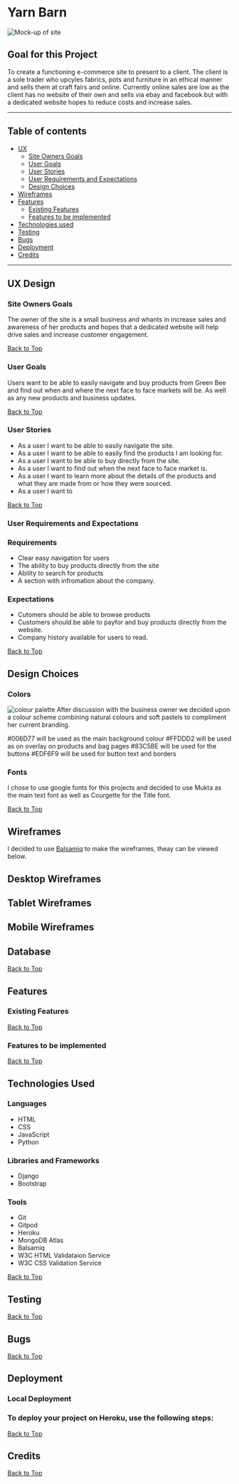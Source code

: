# Yarn Barn
![Mock-up of site](media/images/???)
## Goal for this Project
To create a functioning e-commerce site to present to a client.
The client is a sole trader who upcyles fabrics, pots and furniture in an ethical manner and sells them at craft fairs and online.
Currently online sales are low as the client has no website of their own and sells via ebay and facebook but with a dedicated website hopes to reduce costs and increase sales.

---
## Table of contents 
* [UX](#ux)
    * [Site Owners Goals](#site-owners-goals)
    * [User Goals](#user-goals)
    * [User Stories](#user-stories)
    * [User Requirements and Expectations](#user-requirements-and-expectations)
    * [Design Choices](#design-choices)
* [Wireframes](#wireframes)
* [Features](#features)
    * [Existing Features](#existing-features)
    * [Features to be implemented](#features-to-be-implemented)
* [Technologies used](#technologies-used)
* [Testing](#testing)
* [Bugs](#bugs)
* [Deployment](#deployment)
* [Credits](#credits)
---

## UX Design

### Site Owners Goals

The owner of the site is a small business and whants in increase sales and awareness of her products and hopes that a dedicated website will help drive sales and increase customer engagement.

[Back to Top](#table-of-contents)

### User Goals

Users want to be able to easily navigate and buy products from Green Bee and find out when and where the next face to face markets will be. As well as any new products and business updates.

[Back to Top](#table-of-contents)

### User Stories

* As a user I want to be able to easily navigate the site.
* As a user I want to be able to easily find the products I am looking for.
* As a user I want to be able to buy directly from the site.
* As a user I want to find out when the next face to face market is.
* As a user I want to learn more about the details of the products and what they are made from or how they were sourced.
* As a user I want to 
 
[Back to Top](#table-of-contents)
### User Requirements and Expectations
### Requirements
* Clear easy navigation for users
* The ability to buy products directly from the site
* Ability to search for products
* A section with infromation about the company.

### Expectations

* Cutomers should be able to browse products
* Customers should be able to payfor and buy products directly from the website.
* Company history available for users to read. 


[Back to Top](#table-of-contents)
## Design Choices
### Colors
![colour palette](wireframes/GreenBeeColours.png)
After discussion with the business owner we decided upon a colour scheme combining natural colours and soft pastels to compliment her current branding.

#006D77 will be used as the main background colour
#FFDDD2 will be used as on overlay on products and bag pages
#83C5BE will be used for the buttons
#EDF6F9 will be used for button text and borders





### Fonts

I chose to use google fonts for this projects and decided to use Mukta as the main text font as well as Courgette for the Title font.



[Back to Top](#table-of-contents)

## Wireframes
I decided to use [Balsamiq](https://balsamiq.com/) to make the wireframes, theay can be viewed below.
## Desktop Wireframes


## Tablet Wireframes



## Mobile Wireframes



## Database


[Back to Top](#table-of-contents)
## Features
### Existing Features


[Back to Top](#table-of-contents)
### Features to be implemented 


[Back to Top](#table-of-contents)

## Technologies Used

### Languages

* HTML
* CSS
* JavaScript
* Python

### Libraries and Frameworks

* Django
* Bootstrap

### Tools

* Git
* Gitpod
* Heroku
* MongoDB Atlas
* Balsamiq
* W3C HTML Validataion Service
* W3C CSS Validation Service


[Back to Top](#table-of-contents)

## Testing

[Back to Top](#table-of-contents)
## Bugs

[Back to Top](#table-of-contents)
## Deployment
### Local Deployment

### To deploy your project on Heroku, use the following steps: 




[Back to Top](#table-of-contents)
## Credits


[Back to Top](#table-of-contents)
